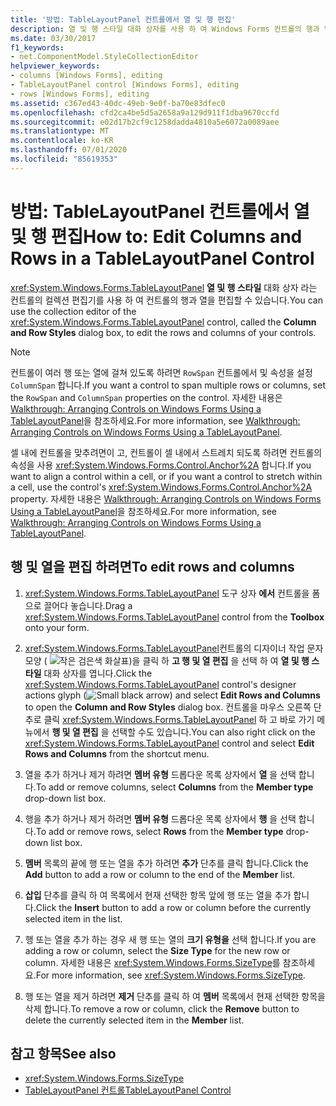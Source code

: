 ```yaml
---
title: '방법: TableLayoutPanel 컨트롤에서 열 및 행 편집'
description: 열 및 행 스타일 대화 상자를 사용 하 여 Windows Forms 컨트롤의 행과 열을 편집 하는 방법에 대해 알아봅니다.
ms.date: 03/30/2017
f1_keywords:
- net.ComponentModel.StyleCollectionEditor
helpviewer_keywords:
- columns [Windows Forms], editing
- TableLayoutPanel control [Windows Forms], editing
- rows [Windows Forms], editing
ms.assetid: c367ed43-40dc-49eb-9e0f-ba70e83dfec0
ms.openlocfilehash: cfd2ca4be5d5a2658a9a129d911f1dba9670ccfd
ms.sourcegitcommit: e02d17b2cf9c1258dadda4810a5e6072a0089aee
ms.translationtype: MT
ms.contentlocale: ko-KR
ms.lasthandoff: 07/01/2020
ms.locfileid: "85619353"
---
```

# <a name="how-to-edit-columns-and-rows-in-a-tablelayoutpanel-control"></a><span data-ttu-id="4dce3-103">방법: TableLayoutPanel 컨트롤에서 열 및 행 편집</span><span class="sxs-lookup"><span data-stu-id="4dce3-103">How to: Edit Columns and Rows in a TableLayoutPanel Control</span></span>

<span data-ttu-id="4dce3-104"><xref:System.Windows.Forms.TableLayoutPanel> **열 및 행 스타일** 대화 상자 라는 컨트롤의 컬렉션 편집기를 사용 하 여 컨트롤의 행과 열을 편집할 수 있습니다.</span><span class="sxs-lookup"><span data-stu-id="4dce3-104">You can use the collection editor of the <xref:System.Windows.Forms.TableLayoutPanel> control, called the **Column and Row Styles** dialog box, to edit the rows and columns of your controls.</span></span>

> [!NOTE]
> <span data-ttu-id="4dce3-105">컨트롤이 여러 행 또는 열에 걸쳐 있도록 하려면 `RowSpan` 컨트롤에서 및 속성을 설정 `ColumnSpan` 합니다.</span><span class="sxs-lookup"><span data-stu-id="4dce3-105">If you want a control to span multiple rows or columns, set the `RowSpan` and `ColumnSpan` properties on the control.</span></span> <span data-ttu-id="4dce3-106">자세한 내용은 [Walkthrough: Arranging Controls on Windows Forms Using a TableLayoutPanel](walkthrough-arranging-controls-on-windows-forms-using-a-tablelayoutpanel.md)을 참조하세요.</span><span class="sxs-lookup"><span data-stu-id="4dce3-106">For more information, see [Walkthrough: Arranging Controls on Windows Forms Using a TableLayoutPanel](walkthrough-arranging-controls-on-windows-forms-using-a-tablelayoutpanel.md).</span></span>
>
> <span data-ttu-id="4dce3-107">셀 내에 컨트롤을 맞추려면이 고, 컨트롤이 셀 내에서 스트레치 되도록 하려면 컨트롤의 속성을 사용 <xref:System.Windows.Forms.Control.Anchor%2A> 합니다.</span><span class="sxs-lookup"><span data-stu-id="4dce3-107">If you want to align a control within a cell, or if you want a control to stretch within a cell, use the control's <xref:System.Windows.Forms.Control.Anchor%2A> property.</span></span> <span data-ttu-id="4dce3-108">자세한 내용은 [Walkthrough: Arranging Controls on Windows Forms Using a TableLayoutPanel](walkthrough-arranging-controls-on-windows-forms-using-a-tablelayoutpanel.md)을 참조하세요.</span><span class="sxs-lookup"><span data-stu-id="4dce3-108">For more information, see [Walkthrough: Arranging Controls on Windows Forms Using a TableLayoutPanel](walkthrough-arranging-controls-on-windows-forms-using-a-tablelayoutpanel.md).</span></span>

## <a name="to-edit-rows-and-columns"></a><span data-ttu-id="4dce3-109">행 및 열을 편집 하려면</span><span class="sxs-lookup"><span data-stu-id="4dce3-109">To edit rows and columns</span></span>

1. <span data-ttu-id="4dce3-110"><xref:System.Windows.Forms.TableLayoutPanel> 도구 상자 **에서** 컨트롤을 폼으로 끌어다 놓습니다.</span><span class="sxs-lookup"><span data-stu-id="4dce3-110">Drag a <xref:System.Windows.Forms.TableLayoutPanel> control from the **Toolbox** onto your form.</span></span>

2. <span data-ttu-id="4dce3-111"><xref:System.Windows.Forms.TableLayoutPanel>컨트롤의 디자이너 작업 문자 모양 ( ![ 작은 검은색 화살표)을 클릭 ](./media/designer-actions-glyph.gif) 하 **고 행 및 열 편집** 을 선택 하 여 **열 및 행 스타일** 대화 상자를 엽니다.</span><span class="sxs-lookup"><span data-stu-id="4dce3-111">Click the <xref:System.Windows.Forms.TableLayoutPanel> control's designer actions glyph (![Small black arrow](./media/designer-actions-glyph.gif)) and select **Edit Rows and Columns** to open the **Column and Row Styles** dialog box.</span></span> <span data-ttu-id="4dce3-112">컨트롤을 마우스 오른쪽 단추로 클릭 <xref:System.Windows.Forms.TableLayoutPanel> 하 고 바로 가기 메뉴에서 **행 및 열 편집** 을 선택할 수도 있습니다.</span><span class="sxs-lookup"><span data-stu-id="4dce3-112">You can also right click on the <xref:System.Windows.Forms.TableLayoutPanel> control and select **Edit Rows and Columns** from the shortcut menu.</span></span>

3. <span data-ttu-id="4dce3-113">열을 추가 하거나 제거 하려면 **멤버 유형** 드롭다운 목록 상자에서 **열** 을 선택 합니다.</span><span class="sxs-lookup"><span data-stu-id="4dce3-113">To add or remove columns, select **Columns** from the **Member type** drop-down list box.</span></span>

4. <span data-ttu-id="4dce3-114">행을 추가 하거나 제거 하려면 **멤버 유형** 드롭다운 목록 상자에서 **행** 을 선택 합니다.</span><span class="sxs-lookup"><span data-stu-id="4dce3-114">To add or remove rows, select **Rows** from the **Member type** drop-down list box.</span></span>

5. <span data-ttu-id="4dce3-115">**멤버** 목록의 끝에 행 또는 열을 추가 하려면 **추가** 단추를 클릭 합니다.</span><span class="sxs-lookup"><span data-stu-id="4dce3-115">Click the **Add** button to add a row or column to the end of the **Member** list.</span></span>

6. <span data-ttu-id="4dce3-116">**삽입** 단추를 클릭 하 여 목록에서 현재 선택한 항목 앞에 행 또는 열을 추가 합니다.</span><span class="sxs-lookup"><span data-stu-id="4dce3-116">Click the **Insert** button to add a row or column before the currently selected item in the list.</span></span>

7. <span data-ttu-id="4dce3-117">행 또는 열을 추가 하는 경우 새 행 또는 열의 **크기 유형을** 선택 합니다.</span><span class="sxs-lookup"><span data-stu-id="4dce3-117">If you are adding a row or column, select the **Size Type** for the new row or column.</span></span> <span data-ttu-id="4dce3-118">자세한 내용은 <xref:System.Windows.Forms.SizeType>를 참조하세요.</span><span class="sxs-lookup"><span data-stu-id="4dce3-118">For more information, see <xref:System.Windows.Forms.SizeType>.</span></span>

8. <span data-ttu-id="4dce3-119">행 또는 열을 제거 하려면 **제거** 단추를 클릭 하 여 **멤버** 목록에서 현재 선택한 항목을 삭제 합니다.</span><span class="sxs-lookup"><span data-stu-id="4dce3-119">To remove a row or column, click the **Remove** button to delete the currently selected item in the **Member** list.</span></span>

## <a name="see-also"></a><span data-ttu-id="4dce3-120">참고 항목</span><span class="sxs-lookup"><span data-stu-id="4dce3-120">See also</span></span>

- <xref:System.Windows.Forms.SizeType>
- [<span data-ttu-id="4dce3-121">TableLayoutPanel 컨트롤</span><span class="sxs-lookup"><span data-stu-id="4dce3-121">TableLayoutPanel Control</span></span>](tablelayoutpanel-control-windows-forms.md)
